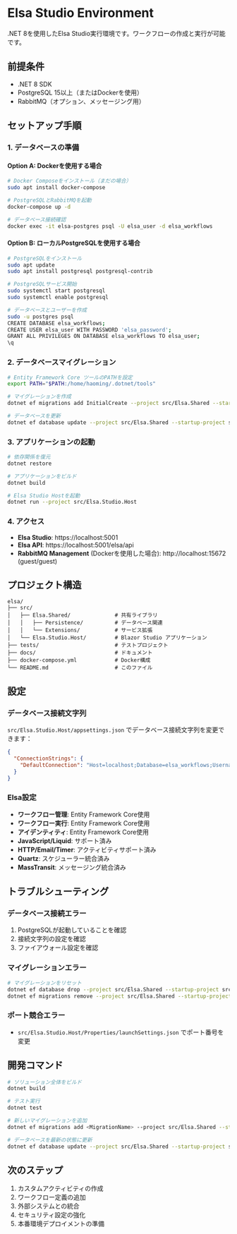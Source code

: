 # Elsa Studio Environment

.NET 8を使用したElsa Studio実行環境です。ワークフローの作成と実行が可能です。

## 前提条件

- .NET 8 SDK
- PostgreSQL 15以上（またはDockerを使用）
- RabbitMQ（オプション、メッセージング用）

## セットアップ手順

### 1. データベースの準備

#### Option A: Dockerを使用する場合
```bash
# Docker Composeをインストール（まだの場合）
sudo apt install docker-compose

# PostgreSQLとRabbitMQを起動
docker-compose up -d

# データベース接続確認
docker exec -it elsa-postgres psql -U elsa_user -d elsa_workflows
```

#### Option B: ローカルPostgreSQLを使用する場合
```bash
# PostgreSQLをインストール
sudo apt update
sudo apt install postgresql postgresql-contrib

# PostgreSQLサービス開始
sudo systemctl start postgresql
sudo systemctl enable postgresql

# データベースとユーザーを作成
sudo -u postgres psql
CREATE DATABASE elsa_workflows;
CREATE USER elsa_user WITH PASSWORD 'elsa_password';
GRANT ALL PRIVILEGES ON DATABASE elsa_workflows TO elsa_user;
\q
```

### 2. データベースマイグレーション

```bash
# Entity Framework Core ツールのPATHを設定
export PATH="$PATH:/home/haoming/.dotnet/tools"

# マイグレーションを作成
dotnet ef migrations add InitialCreate --project src/Elsa.Shared --startup-project src/Elsa.Studio.Host

# データベースを更新
dotnet ef database update --project src/Elsa.Shared --startup-project src/Elsa.Studio.Host
```

### 3. アプリケーションの起動

```bash
# 依存関係を復元
dotnet restore

# アプリケーションをビルド
dotnet build

# Elsa Studio Hostを起動
dotnet run --project src/Elsa.Studio.Host
```

### 4. アクセス

- **Elsa Studio**: https://localhost:5001
- **Elsa API**: https://localhost:5001/elsa/api
- **RabbitMQ Management** (Dockerを使用した場合): http://localhost:15672 (guest/guest)

## プロジェクト構造

```
elsa/
├── src/
│   ├── Elsa.Shared/              # 共有ライブラリ
│   │   ├── Persistence/          # データベース関連
│   │   └── Extensions/           # サービス拡張
│   └── Elsa.Studio.Host/         # Blazor Studio アプリケーション
├── tests/                        # テストプロジェクト
├── docs/                         # ドキュメント
├── docker-compose.yml            # Docker構成
└── README.md                     # このファイル
```

## 設定

### データベース接続文字列

`src/Elsa.Studio.Host/appsettings.json` でデータベース接続文字列を変更できます：

```json
{
  "ConnectionStrings": {
    "DefaultConnection": "Host=localhost;Database=elsa_workflows;Username=elsa_user;Password=elsa_password"
  }
}
```

### Elsa設定

- **ワークフロー管理**: Entity Framework Core使用
- **ワークフロー実行**: Entity Framework Core使用
- **アイデンティティ**: Entity Framework Core使用
- **JavaScript/Liquid**: サポート済み
- **HTTP/Email/Timer**: アクティビティサポート済み
- **Quartz**: スケジューラー統合済み
- **MassTransit**: メッセージング統合済み

## トラブルシューティング

### データベース接続エラー
1. PostgreSQLが起動していることを確認
2. 接続文字列の設定を確認
3. ファイアウォール設定を確認

### マイグレーションエラー
```bash
# マイグレーションをリセット
dotnet ef database drop --project src/Elsa.Shared --startup-project src/Elsa.Studio.Host
dotnet ef migrations remove --project src/Elsa.Shared --startup-project src/Elsa.Studio.Host
```

### ポート競合エラー
- `src/Elsa.Studio.Host/Properties/launchSettings.json` でポート番号を変更

## 開発コマンド

```bash
# ソリューション全体をビルド
dotnet build

# テスト実行
dotnet test

# 新しいマイグレーションを追加
dotnet ef migrations add <MigrationName> --project src/Elsa.Shared --startup-project src/Elsa.Studio.Host

# データベースを最新の状態に更新
dotnet ef database update --project src/Elsa.Shared --startup-project src/Elsa.Studio.Host
```

## 次のステップ

1. カスタムアクティビティの作成
2. ワークフロー定義の追加
3. 外部システムとの統合
4. セキュリティ設定の強化
5. 本番環境デプロイメントの準備
